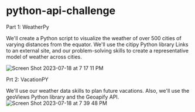 # python-api-challenge

Part 1: WeatherPy

We'll create a Python script to visualize the weather of over 500 cities of varying distances from the equator. We'll use the citipy Python library Links to an external site, and our problem-solving skills to create a representative model of weather across cities.

![Screen Shot 2023-07-18 at 7 17 11 PM](https://github.com/kshirazi5/python-api-challenge/assets/116853144/fde45713-43a2-437c-8b7b-e46c40608580)

Prt 2: VacationPY

We'll use our weather data skills to plan future vacations. Also, we'll use the geoViews Python library and the Geoapify API.
![Screen Shot 2023-07-18 at 7 39 48 PM](https://github.com/kshirazi5/python-api-challenge/assets/116853144/c62b332d-628d-42ff-947a-6aa6237a070d)
